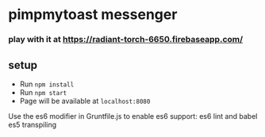 # pimpmytoast messenger

### play with it at https://radiant-torch-6650.firebaseapp.com/

## setup

- Run `npm install`
- Run `npm start`
- Page will be available at `localhost:8080`

Use the es6 modifier in Gruntfile.js to enable es6 support: es6 lint and babel es5 transpiling
